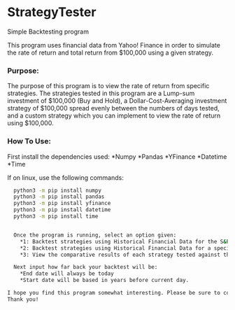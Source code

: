 # StrategyTester
Simple Backtesting program

This program uses financial data from Yahoo! Finance in order to simulate the rate of return and total return from $100,000 using a given strategy.

### Purpose:
The purpose of this program is to view the rate of return from specific strategies. 
The strategies tested in this program are a Lump-sum investment of $100,000 (Buy and Hold), a Dollar-Cost-Averaging investment strategy of $100,000 spread evenly between the numbers of days tested, and a custom strategy which you can implement to view the rate of return using $100,000.


### How To Use:
First install the dependencies used: 
  *Numpy
  *Pandas
  *YFinance
  *Datetime
  *Time

If on linux, use the following commands:
```sh
  python3 -m pip install numpy
  python3 -m pip install pandas
  python3 -m pip install yfinance
  python3 -m pip install datetime
  python3 -m pip install time


  Once the program is running, select an option given:
    *1: Backtest strategies using Historical Financial Data for the S&P 500 ($SPY)
    *2: Backtest strategies using Historical Financial Data for a specific stock you input (i.e $MSFT, $AAPL, $TSLA)
    *3: View the comparative results of each strategy tested against the others using data from each individual stock from the S&P 500.

  Next input how far back your backtest will be:
    *End date will always be today
    *Start date will be based in years before current day.

I hope you find this program somewhat interesting. Please be sure to comment any errors, miscalculations, or bugs.
Thank you!
